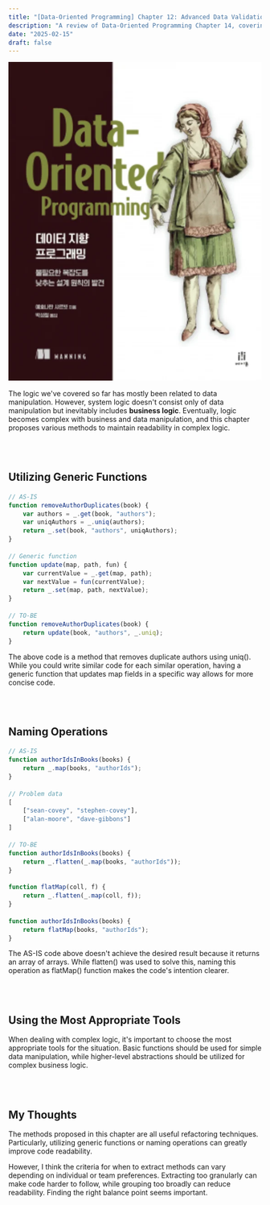 ```yaml
---
title: "[Data-Oriented Programming] Chapter 12: Advanced Data Validation"
description: "A review of Data-Oriented Programming Chapter 14, covering methods to improve readability in complex logic. Introduces practical approaches to generic function utilization, operation naming, and proper tool selection."
date: "2025-02-15"
draft: false
---
```


![Data-Oriented Programming Book Cover](./diagram-1.webp)

The logic we've covered so far has mostly been related to data manipulation. However, system logic doesn't consist only of data manipulation but inevitably includes **business logic**. Eventually, logic becomes complex with business and data manipulation, and this chapter proposes various methods to maintain readability in complex logic.

<br></br>

## Utilizing Generic Functions

```javascript
// AS-IS
function removeAuthorDuplicates(book) {
    var authors = _.get(book, "authors");
    var uniqAuthors = _.uniq(authors);
    return _.set(book, "authors", uniqAuthors);
}

// Generic function
function update(map, path, fun) {
    var currentValue = _.get(map, path);
    var nextValue = fun(currentValue);
    return _.set(map, path, nextValue);
}

// TO-BE
function removeAuthorDuplicates(book) {
    return update(book, "authors", _.uniq);
}
```

The above code is a method that removes duplicate authors using uniq(). While you could write similar code for each similar operation, having a generic function that updates map fields in a specific way allows for more concise code.

<br></br>

## Naming Operations

```javascript
// AS-IS
function authorIdsInBooks(books) {
    return _.map(books, "authorIds");
}

// Problem data
[
    ["sean-covey", "stephen-covey"],
    ["alan-moore", "dave-gibbons"]
]

// TO-BE
function authorIdsInBooks(books) {
    return _.flatten(_.map(books, "authorIds"));
}

function flatMap(coll, f) {
    return _.flatten(_.map(coll, f));
}

function authorIdsInBooks(books) {
    return flatMap(books, "authorIds");
}
```

The AS-IS code above doesn't achieve the desired result because it returns an array of arrays. While flatten() was used to solve this, naming this operation as flatMap() function makes the code's intention clearer.

<br></br>

## Using the Most Appropriate Tools

When dealing with complex logic, it's important to choose the most appropriate tools for the situation. Basic functions should be used for simple data manipulation, while higher-level abstractions should be utilized for complex business logic.

<br></br>

## My Thoughts

The methods proposed in this chapter are all useful refactoring techniques. Particularly, utilizing generic functions or naming operations can greatly improve code readability.

However, I think the criteria for when to extract methods can vary depending on individual or team preferences. Extracting too granularly can make code harder to follow, while grouping too broadly can reduce readability. Finding the right balance point seems important.